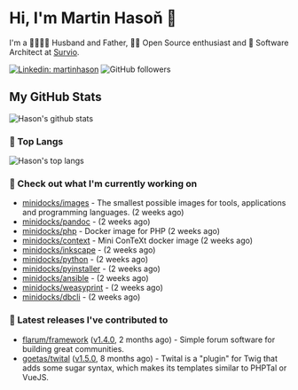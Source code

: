 # Hi, I'm Martin Hasoň 👋

I'm a 👨‍👩‍👧‍👦 Husband and Father, 🧑‍💻 Open Source enthusiast and 📐 Software Architect at [Survio](https://www.survio.com).

[![Linkedin: martinhason](https://img.shields.io/badge/-Martin%20Hasoň-blue?style=flat-square&logo=Linkedin&logoColor=white&link=https://www.linkedin.com/in/martinhason/)](https://www.linkedin.com/in/martinhason/)
![GitHub followers](https://img.shields.io/github/followers/hason?label=Follow&style=social)


## My GitHub Stats
![Hason's github stats](https://github-readme-stats.vercel.app/api?username=hason&show_icons=true&include_all_commits=true&theme=dracula&hide_border=true&hide_title=true)

### 💾 Top Langs
![Hason's top langs](https://github-readme-stats.vercel.app/api/top-langs/?username=hason&layout=compact&theme=dracula&hide_border=true&hide_title=true)

### 👷 Check out what I'm currently working on

- [minidocks/images](https://github.com/minidocks/images) - The smallest possible images for tools, applications and programming languages. (2 weeks ago)
- [minidocks/pandoc](https://github.com/minidocks/pandoc) -  (2 weeks ago)
- [minidocks/php](https://github.com/minidocks/php) - Docker image for PHP (2 weeks ago)
- [minidocks/context](https://github.com/minidocks/context) - Mini ConTeXt docker image (2 weeks ago)
- [minidocks/inkscape](https://github.com/minidocks/inkscape) -  (2 weeks ago)
- [minidocks/python](https://github.com/minidocks/python) -  (2 weeks ago)
- [minidocks/pyinstaller](https://github.com/minidocks/pyinstaller) -  (2 weeks ago)
- [minidocks/ansible](https://github.com/minidocks/ansible) -  (2 weeks ago)
- [minidocks/weasyprint](https://github.com/minidocks/weasyprint) -  (2 weeks ago)
- [minidocks/dbcli](https://github.com/minidocks/dbcli) -  (2 weeks ago)

### 🔭 Latest releases I've contributed to

- [flarum/framework](https://github.com/flarum/framework) ([v1.4.0](https://github.com/flarum/framework/releases/tag/v1.4.0), 2 months ago) - Simple forum software for building great communities.
- [goetas/twital](https://github.com/goetas/twital) ([v1.5.0](https://github.com/goetas/twital/releases/tag/v1.5.0), 8 months ago) - Twital is a &#34;plugin&#34; for Twig that adds some sugar syntax, which makes its templates similar to PHPTal or VueJS.
